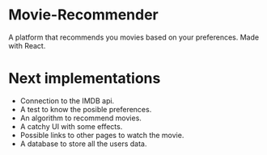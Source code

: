 # Movie-Recommender
A platform that recommends you movies based on your preferences. Made with React.

# Next implementations

- Connection to the IMDB api.
- A test to know the posible preferences.
- An algorithm to recommend movies.
- A catchy UI with some effects.
- Possible links to other pages to watch the movie.
- A database to store all the users data.
